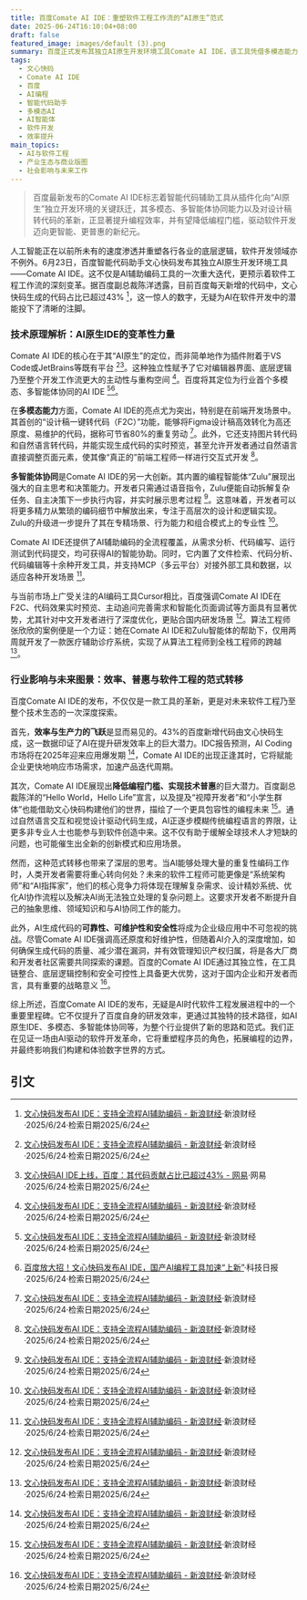 ```yaml
---
title: 百度Comate AI IDE：重塑软件工程工作流的“AI原生”范式
date: 2025-06-24T16:10:04+08:00
draft: false
featured_image: images/default (3).png
summary: 百度正式发布其独立AI原生开发环境工具Comate AI IDE，该工具凭借多模态能力（如设计稿一键转代码）、多智能体协同（如Zulu编程智能体）以及对中文开发的深度优化，已贡献百度日新增代码的43%以上。这标志着AI编码工具从插件化向独立AI IDE的战略性转变，预示着软件开发效率的显著提升和编程门槛的进一步降低，有望重塑未来的软件工程工作流。
tags: 
  - 文心快码
  - Comate AI IDE
  - 百度
  - AI编程
  - 智能代码助手
  - 多模态AI
  - AI智能体
  - 软件开发
  - 效率提升
main_topics: 
  - AI与软件工程
  - 产业生态与商业版图
  - 社会影响与未来工作
---
```


> 百度最新发布的Comate AI IDE标志着智能代码辅助工具从插件化向“AI原生”独立开发环境的关键跃迁，其多模态、多智能体协同能力以及对设计稿转代码的革新，正显著提升编程效率，并有望降低编程门槛，驱动软件开发迈向更智能、更普惠的新纪元。

人工智能正在以前所未有的速度渗透并重塑各行各业的底层逻辑，软件开发领域亦不例外。6月23日，百度智能代码助手文心快码发布其独立AI原生开发环境工具——Comate AI IDE。这不仅是AI辅助编码工具的一次重大迭代，更预示着软件工程工作流的深刻变革。据百度副总裁陈洋透露，目前百度每天新增的代码中，文心快码生成的代码占比已超过43% [^1]，这一惊人的数字，无疑为AI在软件开发中的潜能投下了清晰的注脚。

### 技术原理解析：AI原生IDE的变革性力量

Comate AI IDE的核心在于其“AI原生”的定位，而非简单地作为插件附着于VS Code或JetBrains等既有平台 [^1][^2]。这种独立性赋予了它对编辑器界面、底层逻辑乃至整个开发工作流更大的主动性与重构空间 [^1]。百度将其定位为行业首个多模态、多智能体协同的AI IDE [^1][^4]。

在**多模态能力**方面，Comate AI IDE的亮点尤为突出，特别是在前端开发场景中。其首创的“设计稿一键转代码（F2C）”功能，能够将Figma设计稿高效转化为高还原度、易维护的代码，据称可节省80%的重复劳动 [^1]。此外，它还支持图片转代码和自然语言转代码，并能实现生成代码的实时预览，甚至允许开发者通过自然语言直接调整页面元素，使其像“真正的”前端工程师一样进行交互式开发 [^1]。

**多智能体协同**是Comate AI IDE的另一大创新。其内置的编程智能体“Zulu”展现出强大的自主思考和决策能力。开发者只需通过语音指令，Zulu便能自动拆解复杂任务、自主决策下一步执行内容，并实时展示思考过程 [^1]。这意味着，开发者可以将更多精力从繁琐的编码细节中解放出来，专注于高层次的设计和逻辑实现。Zulu的升级进一步提升了其在专精场景、行为能力和组合模式上的专业性 [^1]。

Comate AI IDE还提供了AI辅助编码的全流程覆盖，从需求分析、代码编写、运行测试到代码提交，均可获得AI的智能协助。同时，它内置了文件检索、代码分析、代码编辑等十余种开发工具，并支持MCP（多云平台）对接外部工具和数据，以适应各种开发场景 [^1]。

与当前市场上广受关注的AI编码工具Cursor相比，百度强调Comate AI IDE在F2C、代码效果实时预览、主动追问完善需求和智能化页面调试等方面具有显著优势，尤其针对中文开发者进行了深度优化，更贴合国内研发场景 [^1]。算法工程师张欣欣的案例便是一个力证：她在Comate AI IDE和Zulu智能体的帮助下，仅用两周就开发了一款医疗辅助诊疗系统，实现了从算法工程师到全栈工程师的跨越 [^1]。

### 行业影响与未来图景：效率、普惠与软件工程的范式转移

百度Comate AI IDE的发布，不仅仅是一款工具的革新，更是对未来软件工程乃至整个技术生态的一次深度探索。

首先，**效率与生产力的飞跃**是显而易见的。43%的百度新增代码由文心快码生成，这一数据印证了AI在提升研发效率上的巨大潜力。IDC报告预测，AI Coding市场将在2025年迎来应用爆发期 [^1]，Comate AI IDE的出现正逢其时，它将赋能企业更快地响应市场需求，加速产品迭代周期。

其次，Comate AI IDE展现出**降低编程门槛、实现技术普惠**的巨大潜力。百度副总裁陈洋的“Hello World，Hello Life”宣言，以及提及“视障开发者”和“小学生群体”也能借助文心快码构建他们的世界，描绘了一个更具包容性的编程未来 [^1]。通过自然语言交互和视觉设计驱动代码生成，AI正逐步模糊传统编程语言的界限，让更多非专业人士也能参与到软件创造中来。这不仅有助于缓解全球技术人才短缺的问题，也可能催生出全新的创新模式和应用场景。

然而，这种范式转移也带来了深层的思考。当AI能够处理大量的重复性编码工作时，人类开发者需要将重心转向何处？未来的软件工程师可能更像是“系统架构师”和“AI指挥家”，他们的核心竞争力将体现在理解复杂需求、设计精妙系统、优化AI协作流程以及解决AI尚无法独立处理的复杂问题上。这要求开发者不断提升自己的抽象思维、领域知识和与AI协同工作的能力。

此外，AI生成代码的**可靠性、可维护性和安全性**将成为企业级应用中不可忽视的挑战。尽管Comate AI IDE强调高还原度和好维护性，但随着AI介入的深度增加，如何确保生成代码的质量、减少潜在漏洞，并有效管理知识产权归属，将是各大厂商和开发者社区需要共同探索的课题。百度的Comate AI IDE通过其独立性，在工具链整合、底层逻辑控制和安全可控性上具备更大优势，这对于国内企业和开发者而言，具有重要的战略意义 [^1]。

综上所述，百度Comate AI IDE的发布，无疑是AI时代软件工程发展进程中的一个重要里程碑。它不仅提升了百度自身的研发效率，更通过其独特的技术路径，如AI原生IDE、多模态、多智能体协同等，为整个行业提供了新的思路和范式。我们正在见证一场由AI驱动的软件开发革命，它将重塑程序员的角色，拓展编程的边界，并最终影响我们构建和体验数字世界的方式。
<div id="references"></div>

## 引文
[^1]: [文心快码发布AI IDE：支持全流程AI辅助编码 - 新浪财经](https://finance.sina.com.cn/tech/roll/2025-06-24/doc-infccuqq9243013.shtml)·新浪财经·2025/6/24·检索日期2025/6/24
[^2]: [文心快码AI IDE上线，百度：其代码贡献占比已超过43% - 网易](https://www.163.com/tech/article/K2OIV69D00098IEO.html)·网易·2025/6/24·检索日期2025/6/24
[^3]: [百度发力AI编码：每天新增代码43%由AI生成 - 新闻](https://news.sciencenet.cn/htmlnews/2025/6/546413.shtm)·科学网·2025/6/24·检索日期2025/6/24
[^4]: [百度放大招！文心快码发布AI IDE，国产AI编程工具加速“上新”](https://www.stdaily.com/web/gdxw/2025-06/24/content_359265.html)·科技日报·2025/6/24·检索日期2025/6/24
[^5]: [百度文心快码AI IDE上线，首创设计稿一键转代码、支持MCP - 量子位](https://www.qbitai.com/2025/06/300135.html)·量子位·2025/6/24·检索日期2025/6/24
